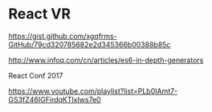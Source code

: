 # React VR


https://gist.github.com/xgqfrms-GitHub/79cd320785682e2d345366b00388b85c



http://www.infoq.com/cn/articles/es6-in-depth-generators







React Conf 2017

https://www.youtube.com/playlist?list=PLb0IAmt7-GS3fZ46IGFirdqKTIxlws7e0
